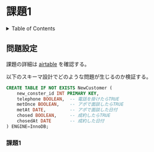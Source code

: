 # 課題1

<!-- START doctoc generated TOC please keep comment here to allow auto update -->
<!-- DON'T EDIT THIS SECTION, INSTEAD RE-RUN doctoc TO UPDATE -->
<details>
<summary>Table of Contents</summary>

- [問題設定](#%E5%95%8F%E9%A1%8C%E8%A8%AD%E5%AE%9A)
  - [課題1 ｌ](#%E8%AA%B2%E9%A1%8C1-%EF%BD%8C)

</details>
<!-- END doctoc generated TOC please keep comment here to allow auto update -->

## 問題設定

課題の詳細は [airtable](https://airtable.com/tblTnXBXFOYJ0J7lZ/viwyi8muFtWUlhNKG/recs0SLG3aI2wTeWi?blocks=hide) を確認する。

以下のスキーマ設計でどのような問題が生じるのか検証する。

```sql
CREATE TABLE IF NOT EXISTS NewCustomer (
    new_conster_id INT PRIMARY KEY,
    telephone BOOLEAN,  -- 電話を掛けたらTRUE
    metOnce BOOLEAN,    -- アポで面談したらTRUE
    metAt DATE,         -- アポで面談した日付
    chosed BOOLEAN,     -- 成約したらTRUE
    chosedAt DATE       -- 成約した日付
) ENGINE=InnoDB;
```

### 課題1 


